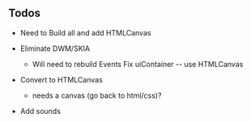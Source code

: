 ## Todos
  - Need to Build all and add HTMLCanvas
   - Eliminate DWM/SKIA
     * Will need to rebuild Events
Fix uiContainer -- use HTMLCanvas

   - Convert to HTMLCanvas
      * needs a canvas (go back to html/css)?
   - Add sounds